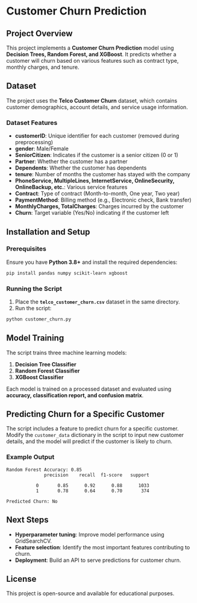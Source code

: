 # Customer Churn Prediction

## Project Overview
This project implements a **Customer Churn Prediction** model using **Decision Trees, Random Forest, and XGBoost**. It predicts whether a customer will churn based on various features such as contract type, monthly charges, and tenure.

## Dataset
The project uses the **Telco Customer Churn** dataset, which contains customer demographics, account details, and service usage information.

### Dataset Features
- **customerID**: Unique identifier for each customer (removed during preprocessing)
- **gender**: Male/Female
- **SeniorCitizen**: Indicates if the customer is a senior citizen (0 or 1)
- **Partner**: Whether the customer has a partner
- **Dependents**: Whether the customer has dependents
- **tenure**: Number of months the customer has stayed with the company
- **PhoneService, MultipleLines, InternetService, OnlineSecurity, OnlineBackup, etc.**: Various service features
- **Contract**: Type of contract (Month-to-month, One year, Two year)
- **PaymentMethod**: Billing method (e.g., Electronic check, Bank transfer)
- **MonthlyCharges, TotalCharges**: Charges incurred by the customer
- **Churn**: Target variable (Yes/No) indicating if the customer left

## Installation and Setup
### Prerequisites
Ensure you have **Python 3.8+** and install the required dependencies:
```bash
pip install pandas numpy scikit-learn xgboost
```

### Running the Script
1. Place the **`telco_customer_churn.csv`** dataset in the same directory.
2. Run the script:
```bash
python customer_churn.py
```

## Model Training
The script trains three machine learning models:
1. **Decision Tree Classifier**
2. **Random Forest Classifier**
3. **XGBoost Classifier**

Each model is trained on a processed dataset and evaluated using **accuracy, classification report, and confusion matrix**.

## Predicting Churn for a Specific Customer
The script includes a feature to predict churn for a specific customer. Modify the `customer_data` dictionary in the script to input new customer details, and the model will predict if the customer is likely to churn.

### Example Output
```
Random Forest Accuracy: 0.85
              precision    recall  f1-score   support

           0       0.85      0.92      0.88      1033
           1       0.78      0.64      0.70       374

Predicted Churn: No
```

## Next Steps
- **Hyperparameter tuning**: Improve model performance using GridSearchCV.
- **Feature selection**: Identify the most important features contributing to churn.
- **Deployment**: Build an API to serve predictions for customer churn.

## License
This project is open-source and available for educational purposes.

